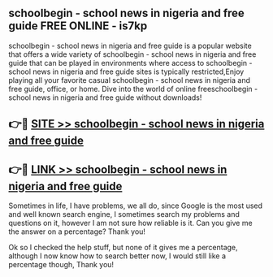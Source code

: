 ## schoolbegin - school news in nigeria and free guide FREE ONLINE - is7kp

schoolbegin - school news in nigeria and free guide is a popular website that offers a wide variety of schoolbegin - school news in nigeria and free guide that can be played in environments where access to schoolbegin - school news in nigeria and free guide sites is typically restricted,Enjoy playing all your favorite casual schoolbegin - school news in nigeria and free guide, office, or home. Dive into the world of online freeschoolbegin - school news in nigeria and free guide without downloads!

## 👉🔴 [SITE >> schoolbegin - school news in nigeria and free guide](http://news.freeplayer.one?title=schoolbegin_-_school_news_in_nigeria_and_free_guide&ref=FRRE)

## 👉🔴 [LINK >> schoolbegin - school news in nigeria and free guide](http://news.freeplayer.one?title=schoolbegin_-_school_news_in_nigeria_and_free_guide&ref=FREE)

Sometimes in life, I have problems, we all do, since Google is the most used and well known search engine, I sometimes search my problems and questions on it, however I am not sure how reliable is it. Can you give me the answer on a percentage? Thank you!

Ok so I checked the help stuff, but none of it gives me a percentage, although I now know how to search better now, I would still like a percentage though, Thank you!